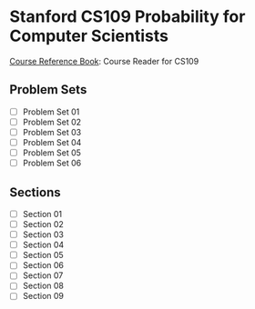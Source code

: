 # Stanford CS109 Probability for Computer Scientists

[Course Reference Book](https://chrispiech.github.io/probabilityForComputerScientists/en/index.html): Course Reader for CS109

## Problem Sets

- [ ] Problem Set 01
- [ ] Problem Set 02
- [ ] Problem Set 03
- [ ] Problem Set 04
- [ ] Problem Set 05
- [ ] Problem Set 06

## Sections

- [ ] Section 01
- [ ] Section 02
- [ ] Section 03
- [ ] Section 04
- [ ] Section 05
- [ ] Section 06
- [ ] Section 07
- [ ] Section 08
- [ ] Section 09
